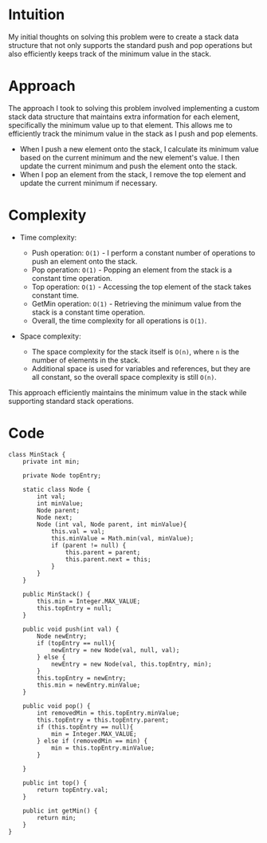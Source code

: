 # Intuition
My initial thoughts on solving this problem were to create a stack data structure that not only supports the standard push and pop operations but also efficiently keeps track of the minimum value in the stack.

# Approach
The approach I took to solving this problem involved implementing a custom stack data structure that maintains extra information for each element, specifically the minimum value up to that element. This allows me to efficiently track the minimum value in the stack as I push and pop elements.

- When I push a new element onto the stack, I calculate its minimum value based on the current minimum and the new element's value. I then update the current minimum and push the element onto the stack.
- When I pop an element from the stack, I remove the top element and update the current minimum if necessary.

# Complexity
- Time complexity:
    - Push operation: `O(1)` - I perform a constant number of operations to push an element onto the stack.
    - Pop operation: `O(1)` - Popping an element from the stack is a constant time operation.
    - Top operation: `O(1)` - Accessing the top element of the stack takes constant time.
    - GetMin operation: `O(1)` - Retrieving the minimum value from the stack is a constant time operation.
    - Overall, the time complexity for all operations is `O(1)`.

- Space complexity:
    - The space complexity for the stack itself is `O(n)`, where `n` is the number of elements in the stack.
    - Additional space is used for variables and references, but they are all constant, so the overall space complexity is still `O(n)`.

This approach efficiently maintains the minimum value in the stack while supporting standard stack operations.

# Code
```
class MinStack {
    private int min;

    private Node topEntry;

    static class Node {
        int val;
        int minValue;
        Node parent;
        Node next;
        Node (int val, Node parent, int minValue){
            this.val = val;
            this.minValue = Math.min(val, minValue);
            if (parent != null) {
                this.parent = parent;
                this.parent.next = this;
            }
        }
    }

    public MinStack() {
        this.min = Integer.MAX_VALUE;
        this.topEntry = null;
    }

    public void push(int val) {
        Node newEntry;
        if (topEntry == null){
            newEntry = new Node(val, null, val);
        } else {
            newEntry = new Node(val, this.topEntry, min);
        }
        this.topEntry = newEntry;
        this.min = newEntry.minValue;
    }

    public void pop() {
        int removedMin = this.topEntry.minValue;
        this.topEntry = this.topEntry.parent;
        if (this.topEntry == null){
            min = Integer.MAX_VALUE;
        } else if (removedMin == min) {
            min = this.topEntry.minValue;
        }

    }

    public int top() {
        return topEntry.val;
    }

    public int getMin() {
        return min;
    }
}

```
